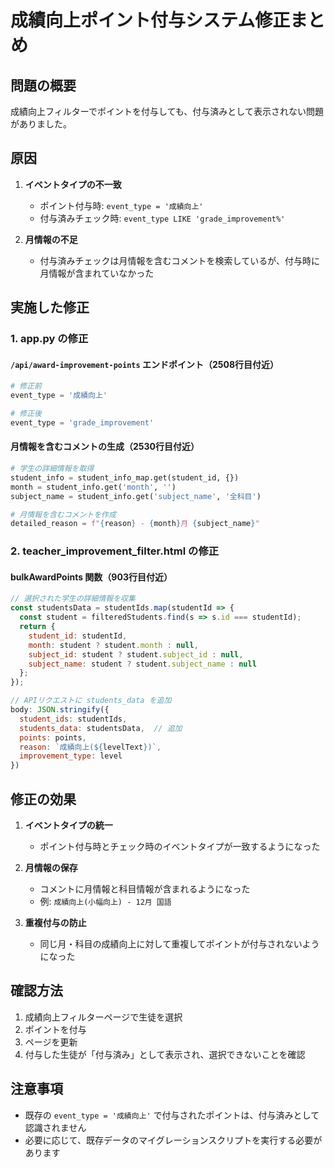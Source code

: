 # 成績向上ポイント付与システム修正まとめ

## 問題の概要
成績向上フィルターでポイントを付与しても、付与済みとして表示されない問題がありました。

## 原因
1. **イベントタイプの不一致**
   - ポイント付与時: `event_type = '成績向上'`
   - 付与済みチェック時: `event_type LIKE 'grade_improvement%'`
   
2. **月情報の不足**
   - 付与済みチェックは月情報を含むコメントを検索しているが、付与時に月情報が含まれていなかった

## 実施した修正

### 1. app.py の修正

#### `/api/award-improvement-points` エンドポイント（2508行目付近）
```python
# 修正前
event_type = '成績向上'

# 修正後
event_type = 'grade_improvement'
```

#### 月情報を含むコメントの生成（2530行目付近）
```python
# 学生の詳細情報を取得
student_info = student_info_map.get(student_id, {})
month = student_info.get('month', '')
subject_name = student_info.get('subject_name', '全科目')

# 月情報を含むコメントを作成
detailed_reason = f"{reason} - {month}月 {subject_name}"
```

### 2. teacher_improvement_filter.html の修正

#### bulkAwardPoints 関数（903行目付近）
```javascript
// 選択された学生の詳細情報を収集
const studentsData = studentIds.map(studentId => {
  const student = filteredStudents.find(s => s.id === studentId);
  return {
    student_id: studentId,
    month: student ? student.month : null,
    subject_id: student ? student.subject_id : null,
    subject_name: student ? student.subject_name : null
  };
});

// APIリクエストに students_data を追加
body: JSON.stringify({
  student_ids: studentIds,
  students_data: studentsData,  // 追加
  points: points,
  reason: `成績向上(${levelText})`,
  improvement_type: level
})
```

## 修正の効果

1. **イベントタイプの統一**
   - ポイント付与時とチェック時のイベントタイプが一致するようになった
   
2. **月情報の保存**
   - コメントに月情報と科目情報が含まれるようになった
   - 例: `成績向上(小幅向上) - 12月 国語`
   
3. **重複付与の防止**
   - 同じ月・科目の成績向上に対して重複してポイントが付与されないようになった

## 確認方法

1. 成績向上フィルターページで生徒を選択
2. ポイントを付与
3. ページを更新
4. 付与した生徒が「付与済み」として表示され、選択できないことを確認

## 注意事項

- 既存の `event_type = '成績向上'` で付与されたポイントは、付与済みとして認識されません
- 必要に応じて、既存データのマイグレーションスクリプトを実行する必要があります